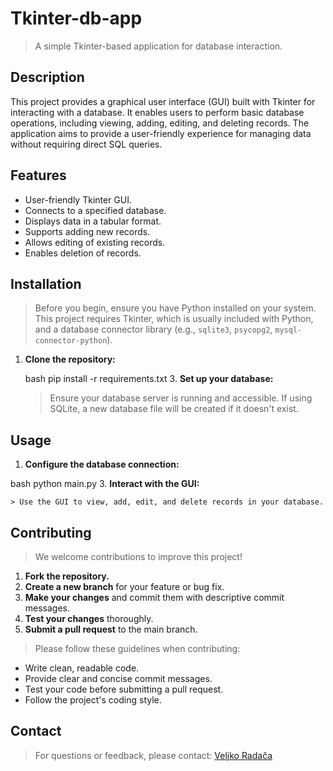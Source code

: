 
# Tkinter-db-app

> A simple Tkinter-based application for database interaction.

## Description

This project provides a graphical user interface (GUI) built with Tkinter for interacting with a database. It enables users to perform basic database operations, including viewing, adding, editing, and deleting records. The application aims to provide a user-friendly experience for managing data without requiring direct SQL queries.

## Features

-   User-friendly Tkinter GUI.
-   Connects to a specified database.
-   Displays data in a tabular format.
-   Supports adding new records.
-   Allows editing of existing records.
-   Enables deletion of records.

## Installation

> Before you begin, ensure you have Python installed on your system. This project requires Tkinter, which is usually included with Python, and a database connector library (e.g., `sqlite3`, `psycopg2`, `mysql-connector-python`).

1.  **Clone the repository:**

    bash
    pip install -r requirements.txt
    3.  **Set up your database:**

    > Ensure your database server is running and accessible. If using SQLite, a new database file will be created if it doesn't exist.

## Usage

1.  **Configure the database connection:**

bash
    python main.py
    3.  **Interact with the GUI:**

    > Use the GUI to view, add, edit, and delete records in your database.

## Contributing

> We welcome contributions to improve this project!

1.  **Fork the repository.**
2.  **Create a new branch** for your feature or bug fix.
3.  **Make your changes** and commit them with descriptive commit messages.
4.  **Test your changes** thoroughly.
5.  **Submit a pull request** to the main branch.

> Please follow these guidelines when contributing:

-   Write clean, readable code.
-   Provide clear and concise commit messages.
-   Test your code before submitting a pull request.
-   Follow the project's coding style.

## Contact

> For questions or feedback, please contact: [Veljko Radača](veljko.radaca00@gmail.com)


